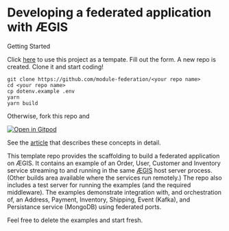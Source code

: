 # Developing a federated application with ÆGIS

Getting Started

Click [here](https://github.com/module-federation/microlib-examples/generate)  to use this project as a tempate. Fill out the form. A new repo is created. Clone it and start coding!

```shell
git clone https://github.com/module-federation/<your repo name>
cd <your repo name>
cp dotenv.example .env
yarn
yarn build
```

Otherwise, fork this repo and 

[![Open in Gitpod](https://gitpod.io/button/open-in-gitpod.svg)](https://gitpod.io/github.com/module-federation/aegis-app) 


See the [article](https://trmidboe.medium.com/discounting-the-microservice-premium-a95311c61367) that describes these concepts in detail.

This template repo provides the scaffolding to build a federated application on ÆGIS. It contains an example of an Order, User, Customer and Inventory service streaming to and running in the same [ÆGIS](https://github.com/module-federation/MicroLib) host server process. (Other builds area available where the services run remotely.) The repo also includes a test server for running the examples (and the required middleware). The examples demonstrate integration with, and orchestration of, an Address, Payment, Inventory, Shipping, Event (Kafka), and Persistance service (MongoDB) using federated ports.

Feel free to delete the examples and start fresh.
